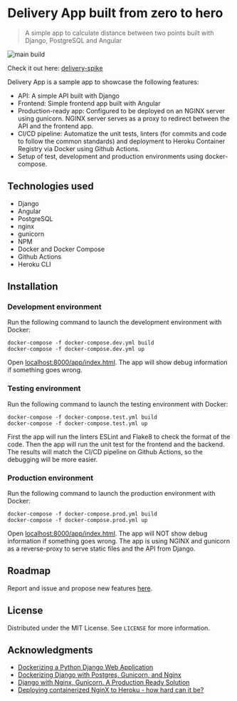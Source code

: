 # Delivery App built from zero to hero

> A simple app to calculate distance between two points built with Django, PostgreSQL and Angular

![main build](https://github.com/yg-apaza/delivery/actions/workflows/ci.yml/badge.svg)

Check it out here: [delivery-spike](https://delivery-spike.herokuapp.com/app/index.html)

Delivery App is a sample app to showcase the following features:

- API: A simple API built with Django
- Frontend: Simple frontend app built with Angular
- Production-ready app: Configured to be deployed on an NGINX server using gunicorn. NGINX server serves as a proxy to redirect between the API and the frontend app.
- CI/CD pipeline: Automatize the unit tests, linters (for commits and code to follow the common standards) and deployment to Heroku Container Registry via Docker using Github Actions.
- Setup of test, development and production environments using docker-compose.

## Technologies used

- Django
- Angular
- PostgreSQL
- nginx
- gunicorn
- NPM
- Docker and Docker Compose
- Github Actions
- Heroku CLI

## Installation

### Development environment

Run the following command to launch the development environment with Docker:

```
docker-compose -f docker-compose.dev.yml build
docker-compose -f docker-compose.dev.yml up
```

Open [localhost:8000/app/index.html](localhost:8000/app/index.html). The app will show debug information if something goes wrong.

### Testing environment

Run the following command to launch the testing environment with Docker:

```
docker-compose -f docker-compose.test.yml build
docker-compose -f docker-compose.test.yml up
```

First the app will run the linters ESLint and Flake8 to check the format of the code. Then the app will run the unit test for the frontend and the backend. The results will match the CI/CD pipeline on Github Actions, so the debugging will be more easier.

### Production environment

Run the following command to launch the production environment with Docker:

```
docker-compose -f docker-compose.prod.yml build
docker-compose -f docker-compose.prod.yml up
```

Open [localhost:8000/app/index.html](localhost:8000/app/index.html). The app will NOT show debug information if something goes wrong. The app is using NGINX and gunicorn as a reverse-proxy to serve static files and the API from Django.

## Roadmap

Report and issue and propose new features [here](https://github.com/yg-apaza/delivery/issues).

## License

Distributed under the MIT License. See ```LICENSE``` for more information.

## Acknowledgments

- [Dockerizing a Python Django Web Application](https://semaphoreci.com/community/tutorials/dockerizing-a-python-django-web-application)
- [Dockerizing Django with Postgres, Gunicorn, and Nginx](https://testdriven.io/blog/dockerizing-django-with-postgres-gunicorn-and-nginx/)
- [Django with Nginx, Gunicorn. A Production Ready Solution](https://medium.com/analytics-vidhya/dajngo-with-nginx-gunicorn-aaf8431dc9e0)
- [Deploying containerized NginX to Heroku - how hard can it be?](https://dev.to/levelupkoodarit/deploying-containerized-nginx-to-heroku-how-hard-can-it-be-3g14)